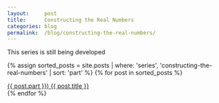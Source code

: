 ```yaml
---
layout:     post
title:      Constructing the Real Numbers
categories: blog
permalink:  /blog/constructing-the-real-numbers/
---
```


This series is still being developed

{% assign sorted_posts = site.posts | where: 'series', 'constructing-the-real-numbers' | sort: 'part' %}
{% for post in sorted_posts %}
  <div class="post-link-container">
    <a href="{{ post.url }}" class="post-link-item"> 
        {{ post.part }}) {{ post.title }} 
        <!-- I'll play around with this later
        <time datetime="{{ post.date | date_to_xmlschema }}" class="post-link-date">{{ post.date | date_to_string }}</time>
        -->
    </a>
  </div>
{% endfor %}